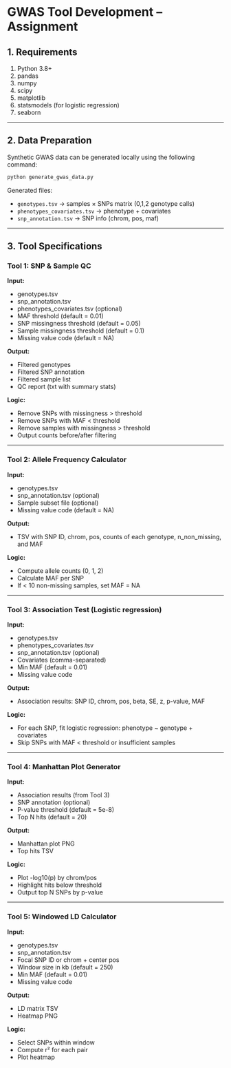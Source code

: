 # GWAS Tool Development – Assignment

## 1. Requirements

1. Python 3.8+
2. pandas
3. numpy
4. scipy
5. matplotlib
6. statsmodels (for logistic regression)
7. seaborn

---

## 2. Data Preparation

Synthetic GWAS data can be generated locally using the following command:

```bash
python generate_gwas_data.py
```

Generated files:

* `genotypes.tsv` → samples × SNPs matrix (0,1,2 genotype calls)
* `phenotypes_covariates.tsv` → phenotype + covariates
* `snp_annotation.tsv` → SNP info (chrom, pos, maf)

---

## 3. Tool Specifications

### Tool 1: SNP & Sample QC

**Input:**

* genotypes.tsv
* snp\_annotation.tsv
* phenotypes\_covariates.tsv (optional)
* MAF threshold (default = 0.01)
* SNP missingness threshold (default = 0.05)
* Sample missingness threshold (default = 0.1)
* Missing value code (default = NA)

**Output:**

* Filtered genotypes
* Filtered SNP annotation
* Filtered sample list
* QC report (txt with summary stats)

**Logic:**

* Remove SNPs with missingness > threshold
* Remove SNPs with MAF < threshold
* Remove samples with missingness > threshold
* Output counts before/after filtering

---

### Tool 2: Allele Frequency Calculator

**Input:**

* genotypes.tsv
* snp\_annotation.tsv (optional)
* Sample subset file (optional)
* Missing value code (default = NA)

**Output:**

* TSV with SNP ID, chrom, pos, counts of each genotype, n\_non\_missing, and MAF

**Logic:**

* Compute allele counts (0, 1, 2)
* Calculate MAF per SNP
* If < 10 non-missing samples, set MAF = NA

---

### Tool 3: Association Test (Logistic regression)

**Input:**

* genotypes.tsv
* phenotypes\_covariates.tsv
* snp\_annotation.tsv (optional)
* Covariates (comma-separated)
* Min MAF (default = 0.01)
* Missing value code

**Output:**

* Association results: SNP ID, chrom, pos, beta, SE, z, p-value, MAF

**Logic:**

* For each SNP, fit logistic regression: phenotype \~ genotype + covariates
* Skip SNPs with MAF < threshold or insufficient samples

---

### Tool 4: Manhattan Plot Generator

**Input:**

* Association results (from Tool 3)
* SNP annotation (optional)
* P-value threshold (default = 5e-8)
* Top N hits (default = 20)

**Output:**

* Manhattan plot PNG
* Top hits TSV

**Logic:**

* Plot -log10(p) by chrom/pos
* Highlight hits below threshold
* Output top N SNPs by p-value

---

### Tool 5: Windowed LD Calculator

**Input:**

* genotypes.tsv
* snp\_annotation.tsv
* Focal SNP ID or chrom + center pos
* Window size in kb (default = 250)
* Min MAF (default = 0.01)
* Missing value code

**Output:**

* LD matrix TSV
* Heatmap PNG

**Logic:**

* Select SNPs within window
* Compute r² for each pair
* Plot heatmap
